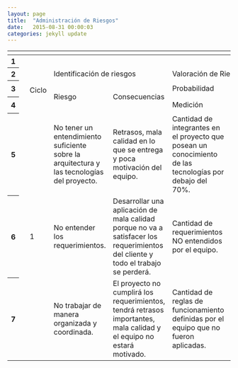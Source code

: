 ```yaml
---
layout: page
title:  "Administración de Riesgos"
date:   2015-08-31 00:00:03
categories: jekyll update
---
```


<table class="waffle" cellspacing="0" cellpadding="0"><thead><tr><th class="row-header freezebar-origin-ltr header-shim row-header-shim"></th><th id="0C0" style="width:25px" class="header-shim"></th><th id="0C1" style="width:70px" class="header-shim"></th><th id="0C2" style="width:287px" class="header-shim"></th><th id="0C3" style="width:285px" class="header-shim"></th><th id="0C4" style="width:271px" class="header-shim"></th><th id="0C5" style="width:60px" class="header-shim"></th><th id="0C6" style="width:100px" class="header-shim"></th><th id="0C7" style="width:161px" class="header-shim"></th><th id="0C8" style="width:56px" class="header-shim"></th><th id="0C9" style="width:100px" class="header-shim"></th><th id="0C10" style="width:100px" class="header-shim"></th><th id="0C11" style="width:106px" class="header-shim"></th><th id="0C12" style="width:306px" class="header-shim"></th></tr></thead><tbody><tr style="height:20px;"><th id="0R0" style="height: 20px;" class="row-headers-background row-header-shim"><div class="row-header-wrapper" style="line-height: 20px;">1</div></th><td class="s1"></td><td class="s2"></td><td class="s2"></td><td class="s2"></td><td class="s2"></td><td class="s2"></td><td class="s2"></td><td class="s2"></td><td class="s2"></td><td class="s2"></td><td class="s2"></td><td class="s2"></td><td class="s2"></td></tr><tr style="height:20px;"><th id="0R1" style="height: 20px;" class="row-headers-background row-header-shim"><div class="row-header-wrapper" style="line-height: 20px;">2</div></th><td class="s3"></td><td class="s4" dir="ltr" rowspan="3">Ciclo</td><td class="s4" dir="ltr" colspan="2">Identificación de riesgos</td><td class="s4" dir="ltr" colspan="7">Valoración de Riesgos</td><td class="s4" dir="ltr" colspan="2">Plan de manejo</td></tr><tr style="height:28px;"><th id="0R2" style="height: 28px;" class="row-headers-background row-header-shim"><div class="row-header-wrapper" style="line-height: 28px;">3</div></th><td class="s3"></td><td class="s4" dir="ltr" rowspan="2">Riesgo</td><td class="s4" dir="ltr" rowspan="2">Consecuencias</td><td class="s4" dir="ltr" colspan="3">Probabilidad</td><td class="s4" dir="ltr" colspan="3">Impacto</td><td class="s4" dir="ltr" rowspan="2">Zona de Riesgo</td><td class="s4" dir="ltr" rowspan="2">Opciones de manejo recomendadas</td><td class="s4" dir="ltr" rowspan="2">Acciones de mitigación</td></tr><tr style="height:28px;"><th id="0R3" style="height: 28px;" class="row-headers-background row-header-shim"><div class="row-header-wrapper" style="line-height: 28px;">4</div></th><td class="s3"></td><td class="s4" dir="ltr">Medición</td><td class="s4" dir="ltr">%</td><td class="s4" dir="ltr">Resultado</td><td class="s4" dir="ltr">Afecta a</td><td class="s4" dir="ltr">%</td><td class="s4" dir="ltr">Resultado</td></tr><tr style="height:20px;"><th id="0R4" style="height: 20px;" class="row-headers-background row-header-shim"><div class="row-header-wrapper" style="line-height: 20px;">5</div></th><td class="s3"></td><td class="s4" dir="ltr" rowspan="3">1</td><td class="s5" dir="ltr">No tener un entendimiento suficiente sobre la arquitectura y las tecnologías del proyecto.</td><td class="s5" dir="ltr">Retrasos, mala calidad en lo que se entrega y poca motivación del equipo.</td><td class="s5" dir="ltr">Cantidad de integrantes en el proyecto que posean un conocimiento de las tecnologías por debajo del 70%.</td><td class="s6" dir="ltr">40%</td><td class="s5" dir="ltr">RARO</td><td class="s5" dir="ltr">Usuarios<br>Finanzas</td><td class="s6" dir="ltr">50%</td><td class="s5" dir="ltr">MODERADO</td><td class="s7" dir="ltr">MEDIO</td><td class="s5" dir="ltr">Asumir o reducir el riesgo</td><td class="s5"></td></tr><tr style="height:20px;"><th id="0R5" style="height: 20px;" class="row-headers-background row-header-shim"><div class="row-header-wrapper" style="line-height: 20px;">6</div></th><td class="s3"></td><td class="s5" dir="ltr">No entender los requerimientos.</td><td class="s5" dir="ltr">Desarrollar una aplicación de mala calidad porque no va a satisfacer los requerimientos del cliente y todo el trabajo se perderá.</td><td class="s5" dir="ltr">Cantidad de requerimientos NO entendidos por el equipo.</td><td class="s5"></td><td class="s5"></td><td class="s5" dir="ltr">Usuarios<br>Finanzas<br>Procedimientos internos</td><td class="s6" dir="ltr">75%</td><td class="s5" dir="ltr">MODERADO</td><td class="s5"></td><td class="s5"></td><td class="s5"></td></tr><tr style="height:20px;"><th id="0R6" style="height: 20px;" class="row-headers-background row-header-shim"><div class="row-header-wrapper" style="line-height: 20px;">7</div></th><td class="s3"></td><td class="s5" dir="ltr">No trabajar de manera organizada y coordinada.</td><td class="s5" dir="ltr">El proyecto no cumplirá los requerimientos, tendrá retrasos importantes, mala calidad y el equipo no estará motivado.</td><td class="s5" dir="ltr">Cantidad de reglas de funcionamiento definidas por el equipo que no fueron aplicadas.</td><td class="s5"></td><td class="s5"></td><td class="s5" dir="ltr">Usuarios<br>Finanzas<br>Procedimientos internos</td><td class="s6" dir="ltr">75%</td><td class="s5" dir="ltr">MODERADO</td><td class="s5"></td><td class="s5"></td><td class="s5"></td></tr></tbody></table>
